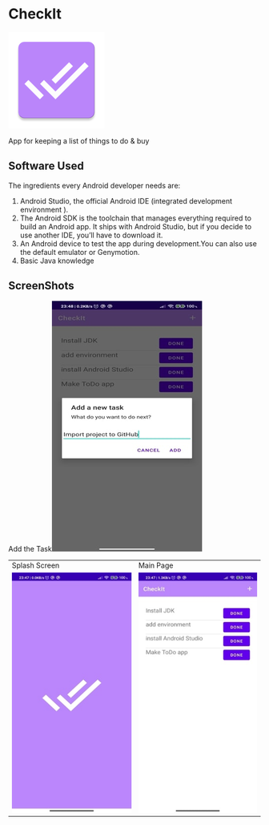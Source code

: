 # CheckIt

![alt text](app/src/main/res/mipmap-xxxhdpi/ic_launcher.png)

App for keeping a list of things to do & buy

## Software Used
The ingredients every Android developer needs are:

1. Android Studio, the official Android IDE (integrated development environment ).
2. The Android SDK is the toolchain that manages everything required to build an Android app. 
   It ships with Android Studio, but if you decide to use another IDE, you’ll have to download it.
3. An Android device to test the app during development.You can also use the default emulator or Genymotion.
4. Basic Java knowledge

## ScreenShots



<table>
  <tr>
    <td>Splash Screen</td>
    <td>Main Page</td>
  </tr>
  <tr>
    <td><img src="app/src/main/res/drawable/splashscreen.jpg" width=270 height=480></td>
    <td><img src="app/src/main/res/drawable/homepage.jpg" width=270 height=480></td>
  </tr>
  <tr>
   <tb>Add the Task</tb>
</tr>
  <tr>
   <tb><img src="app/src/main/res/drawable/addtask.jpg"></tb>
</tr>
 </table>
